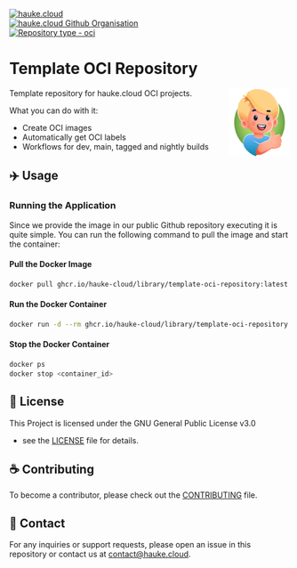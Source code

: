 

<a href="https://hauke.cloud" target="_blank"><img src="https://img.shields.io/badge/home-hauke.cloud-brightgreen" alt="hauke.cloud" style="display: block;" /></a>
<a href="https://github.com/hauke-cloud" target="_blank"><img src="https://img.shields.io/badge/github-hauke.cloud-blue" alt="hauke.cloud Github Organisation" style="display: block;" /></a>
<a href="https://github.com/hauke-cloud/readme-management" target="_blank"><img src="https://img.shields.io/badge/template-oci-orange" alt="Repository type - oci" style="display: block;" /></a>


# Template OCI Repository


<img src="https://raw.githubusercontent.com/hauke-cloud/.github/main/resources/img/organisation-logo-small.png" alt="hauke.cloud logo" width="109" height="123" align="right">


Template repository for hauke.cloud OCI projects.

What you can do with it:
- Create OCI images
- Automatically get OCI labels
- Workflows for dev, main, tagged and nightly builds





## :airplane: Usage
### Running the Application

Since we provide the image in our public Github repository executing it is
quite simple. You can run the following command to pull the image and
start the container:

#### Pull the Docker Image

```bash
docker pull ghcr.io/hauke-cloud/library/template-oci-repository:latest
```

#### Run the Docker Container

```bash
docker run -d --rm ghcr.io/hauke-cloud/library/template-oci-repository:latest
```

#### Stop the Docker Container

```bash
docker ps
docker stop <container_id>
```



## 📄 License

This Project is licensed under the GNU General Public License v3.0

- see the [LICENSE](LICENSE) file for details.


## :coffee: Contributing

To become a contributor, please check out the [CONTRIBUTING](CONTRIBUTING.md) file.


## :email: Contact

For any inquiries or support requests, please open an issue in this
repository or contact us at [contact@hauke.cloud](mailto:contact@hauke.cloud).


